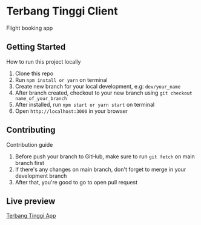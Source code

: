 # Terbang Tinggi Client

Flight booking app

## Getting Started

How to run this project locally

1. Clone this repo
2. Run `npm install or yarn` on terminal
3. Create new branch for your local development, e.g: `dev/your_name`
4. After branch created, checkout to your new branch using `git checkout name_of_your_branch`
5. After installed, run `npm start or yarn start` on terminal
6. Open `http://localhost:3000` in your browser

## Contributing

Contribution guide

1. Before push your branch to GitHub, make sure to run `git fetch` on main branch first
2. If there's any changes on main branch, don't forget to merge in your development branch
3. After that, you're good to go to open pull request

## Live preview

[Terbang Tinggi App](https://terbangtinggi.km3ggwp.com)
